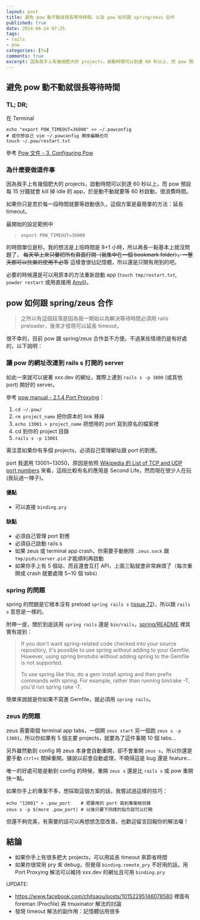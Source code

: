 ```yaml
---
layout: post
title: 避免 pow 動不動就很長等待時間、以及 pow 如何跟 spring/zeus 合作
published: true
date: 2014-06-24 07:25
tags:
- rails
- pow
categories: [tw]
comments: true
excerpt: 因為我手上有幾個肥大的 projects，啟動時間可以到達 60 秒以上，而 pow 預設每 15 分鐘就會 kill 掉 idle 的 app，於是動不動就要等 60 秒啟動，很浪費時間。如果你只是苦於每一段時間就要等啟動很久，這個方案是最簡單的方法：延長 timeout。
---
```

## 避免 pow 動不動就很長等待時間

### TL; DR;

在 Terminal

    echo "export POW_TIMEOUT=36000" >> ~/.powconfig
    # 或你想自己 vim ~/.powconfig 開來編輯也可
    touch ~/.pow/restart.txt

參考 [Pow 文件 - 3. Configuring Pow](http://pow.cx/manual.html#section_3)

### 為什麼要做這件事

因為我手上有幾個肥大的 projects，啟動時間可以到達 60 秒以上，而 pow 預設每 15 分鐘就會 kill 掉 idle 的 app，於是動不動就要等 60 秒啟動，很浪費時間。

如果你只是苦於每一段時間就要等啟動很久，這個方案是最簡單的方法：延長 timeout。

最開始的設定範例中

>     export POW_TIMEOUT=36000

的時間單位是秒。我的想法是上班時間是 8+1 小時，所以再長一點基本上就沒問題了， ~~每天早上來只要把所有頁面打開（我集中在一個 bookmark folder），一整天都可以快樂的使用不必等~~ 這樣會很佔記憶體，所以還是只開有用到的吧。

必要的時候還是可以用原本的方法重新啟動 app (`touch tmp/restart.txt`, `powder restart` 或用直接用 [Anvil](http://anvilformac.com/))。

## pow 如何跟 spring/zeus 合作

> 之所以有這個段落是因為我一開始以為解決等待時間必須用 rails preloader，後來才發現可以延長 timeout。

很不幸的，目前 pow 跟 spring/zeus 合作並不方便。不過某些情境仍是有好處的，以下說明：

### 讓 pow 的網址改連到 rails s 打開的 server

如此一來就可以披著 xxx.dev 的網址，實際上連到 `rails s -p 3000` (或其他 port) 開好的 server。

參考 [pow manual - 2.1.4 Port Proxying](http://pow.cx/manual#section_2.1.4)：

1. `cd ~/.pow/`
2. `rm project_name` 把你原本的 link 移掉
3. `echo 13001 > project_name` 把想用的 port 寫到原名的檔案裡
4. cd 到你的 project 目錄
5. `rails s -p 13001`

需注意如果你有多個 projects，必須自己管理網址跟 port 的對應。

port 我選用 13001~13050，原因是依照 [Wikipedia 的 List of TCP and UDP port numbers](http://en.wikipedia.org/wiki/List_of_TCP_and_UDP_port_numbers) 來看，這段比較有名的應用是 Second Life，然而現在很少人在玩 (我玩過一陣子)。

#### 優點

* 可以直接 `binding.pry`

#### 缺點

* 必須自己管理 port 對應
* 必須自己啟動 rails s
* 如果 zeus 或 terminal app crash，你需要手動刪除 `.zeus.sock` 跟 `tmp/pids/server.pid` 才能順利再啟動
* 如果你手上有 5 個站、而且還會互打 API，上面三點就會非常麻煩了（每次重開或 crash 就要處理 5~10 個 tabs）

### spring 的問題

spring 的問題是它根本沒有 preload `spring rails s` ([issue 72](https://github.com/rails/spring/pull/72))，所以跟 `rails s` 意思是一樣的。

附帶一提，關於到底該用 `spring rails` 還是 `bin/rails`，[spring/README](https://github.com/rails/spring/blob/master/README.md#use-without-adding-to-bundle) 裡其實有提到：

> If you don't want spring-related code checked into your source repository, it's possible to use spring without adding to your Gemfile. However, using spring binstubs without adding spring to the Gemfile is not supported.
>
> To use spring like this, do a gem install spring and then prefix commands with spring. For example, rather than running bin/rake -T, you'd run spring rake -T.

簡單來說就是你如果不寫進 Gemfile，就必須用 `spring rails`。

### zeus 的問題

zeus 需要兩個 terminal app tabs，一個開 `zeus start` 另一個跑 `zeus s -p 13001`，所以你如果有 5 個主要 projects，就要為了這件事開 10 個 tabs...

另外雖然動到 config 時 zeus 本身會自動重開，卻不會重開 `zeus s`，所以你還是要手動 `ctrl+c` 關掉重開。據說以前會自動處理，不曉得這是 bug 還是 feature...

唯一的好處可能是動到 config 的時候，重開 `zeus s` 還是比 `rails s` 或 pow 重開快一點。

如果你手上的專案不多，想採取這個方案的話，我嘗試過這樣的技巧：

    echo "13001" > .pow_port    # 把要用的 port 寫到專案根目錄
    zeus s -p $(more .pow_port) # 以後只要下同樣的指令就可以打開

但還不夠完美，有需要的話可以再想想怎麼改善。也歡迎留言回報你的解法囉！

## 結論

* 如果你手上有很多肥大 projects，可以用延長 timeout 來節省時間
* 如果你很常用 pry 來 debug，但覺得 `binding.remote_pry` 不好用的話，用 Port Proxying 解法可以維持 xxx.dev 的網址且可用 `binding.pry`

UPDATE:

* https://www.facebook.com/chitsaou/posts/10152295146078580 裡面有 foreman (Procfile) 與 tmuxinator 解法的討論
* 發現 timeout 解法的副作用：記憶體佔用很多
